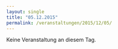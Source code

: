```yaml
---
layout: single
title: "05.12.2015"
permalink: /veranstaltungen/2015/12/05/
---
```


Keine Veranstaltung an diesem Tag.

